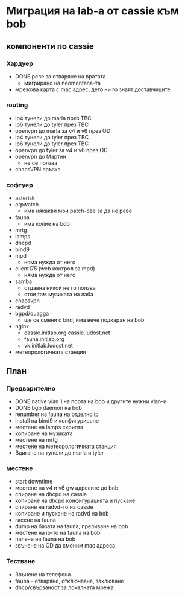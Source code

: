 # Миграция на lab-а от cassie към bob


## компоненти по cassie

### Хардуер

* DONE реле за отваряне на вратата
	* мигрирано на neomontana-та
* мрежова карта с mac адрес, дето ни го знаят доставчиците


### routing

* ip4 тунели до marla през TBC
* ip6 тунели до tyler през TBC
* openvpn до marla за v4 и v6 през OD
* ip4 тунели до tyler през TBC
* ip6 тунели до tyler през TBC
* openvpn до tyler за v4 и v6 през OD
* openvpn до Мартин
	* не се ползва
* chaosVPN връзка


### софтуер

* asterisk
* arpwatch
	* има някакви мои patch-ове за да не реве
* fauna
	* има копие на bob
* mrtg
* lamps
* dhcpd
* bind9
* mpd
	* няма нужда от него
* client175 (web контрол за mpd)
	* няма нужда от него
* samba
	* отдавна никой не го ползва
	* стои там музиката на лаба
* chaosvpn
* radvd
* bgpd/quagga
	* ще се смени с bird, има вече подкаран на bob
* nginx
	* cassie.initlab.org cassie.ludost.net
	* fauna.initlab.org
	* vk.initlab.ludost.net
* метеорологичната станция


## План

### Предварително

* DONE native vlan 1 на порта на bob и другите нужни vlan-и
* DONE bgp daemon на bob
* renumber на fauna на отделно ip
* install на bind9 и конфигуриране
* местене на lamps скрипта
* копиране на музиката
* местене на mrtg
* местене на метеорологичната станция
* Вдигане на тунели до marla и tyler

### местене

* start downtime
* местене на v4 и v6 gw адресите до bob
* спиране на dhcpd на cassie
* копиране на dhcpd конфигурацията и пускане
* спиране на radvd-то на cassie
* копиране и пускане на radvd на bob
* гасене на fauna
* dump на базата на fauna, преливане на bob
* местене на ip-то на fauna на bob
* палене на fauna на bob
* звънене на OD да сменим mac адреса


### Тестване

* Звънене на телефона
* fauna - отваряне, отключване, заклюване
* dhcp/свързаност за локалната мрежа
